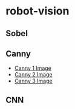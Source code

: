 # robot-vision
## Sobel

## Canny

- [Canny 1 Image](https://docs.google.com/drawings/d/1vFwUSXbWnNk4U7jHK7PZ1-dmMKAe0gdljiPOSov0liI/edit)
- [Canny 2 Image](https://docs.google.com/drawings/d/17dCRFCeUGRN-mc0QyRMdI8Z23NvQ_ZQPTj0f2h7z59I/edit)
- [Canny 3 Image](https://docs.google.com/drawings/d/1sm3aDxk4krBCBwzHY8pVykbSRPq0sUfEowuEb1fRmUg/edit)

## CNN
